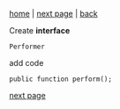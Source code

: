 [home](./page01.md) | [next page](page03.md) | [back](page01.md)

Create **interface**

```
Performer
```
add code
```
public function perform();
```

[next page](page03.md) 
